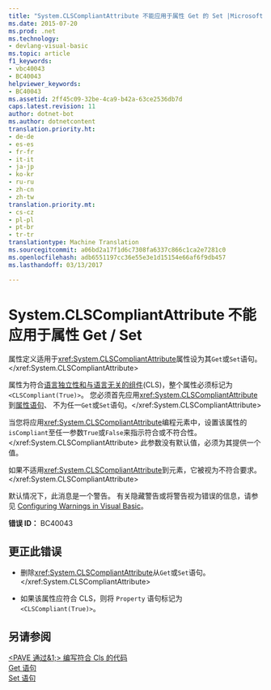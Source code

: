 ```yaml
---
title: "System.CLSCompliantAttribute 不能应用于属性 Get 的 Set |Microsoft 文档"
ms.date: 2015-07-20
ms.prod: .net
ms.technology:
- devlang-visual-basic
ms.topic: article
f1_keywords:
- vbc40043
- BC40043
helpviewer_keywords:
- BC40043
ms.assetid: 2ff45c09-32be-4ca9-b42a-63ce2536db7d
caps.latest.revision: 11
author: dotnet-bot
ms.author: dotnetcontent
translation.priority.ht:
- de-de
- es-es
- fr-fr
- it-it
- ja-jp
- ko-kr
- ru-ru
- zh-cn
- zh-tw
translation.priority.mt:
- cs-cz
- pl-pl
- pt-br
- tr-tr
translationtype: Machine Translation
ms.sourcegitcommit: a06bd2a17f1d6c7308fa6337c866c1ca2e7281c0
ms.openlocfilehash: adb6551197cc36e55e3e1d15154e66af6f9db457
ms.lasthandoff: 03/13/2017

---
```

# <a name="systemclscompliantattribute-cannot-be-applied-to-property-39get3939set39"></a>System.CLSCompliantAttribute 不能应用于属性 Get / Set
属性定义适用于<xref:System.CLSCompliantAttribute>属性设为其`Get`或`Set`语句。</xref:System.CLSCompliantAttribute>  
  
 属性为符合[语言独立性和与语言无关的组件](https://msdn.microsoft.com/library/12a7a7h3)(CLS)，整个属性必须标记为`<CLSCompliant(True)>`。 您必须首先应用<xref:System.CLSCompliantAttribute>到[属性语句](../../visual-basic/language-reference/statements/property-statement.md)、 不为任一`Get`或`Set`语句。</xref:System.CLSCompliantAttribute>  
  
 当您将应用<xref:System.CLSCompliantAttribute>编程元素中，设置该属性的`isCompliant`至任一参数`True`或`False`来指示符合或不符合性。</xref:System.CLSCompliantAttribute> 此参数没有默认值，必须为其提供一个值。  
  
 如果不适用<xref:System.CLSCompliantAttribute>到元素，它被视为不符合要求。</xref:System.CLSCompliantAttribute>  
  
 默认情况下，此消息是一个警告。 有关隐藏警告或将警告视为错误的信息，请参见 [Configuring Warnings in Visual Basic](https://docs.microsoft.com/visualstudio/ide/configuring-warnings-in-visual-basic)。  
  
 **错误 ID：** BC40043  
  
## <a name="to-correct-this-error"></a>更正此错误  
  
-   删除<xref:System.CLSCompliantAttribute>从`Get`或`Set`语句。</xref:System.CLSCompliantAttribute>  
  
-   如果该属性应符合 CLS，则将 `Property` 语句标记为 `<CLSCompliant(True)>`。  
  
## <a name="see-also"></a>另请参阅  
 [\<PAVE 通过&1;> 编写符合 Cls 的代码](http://msdn.microsoft.com/en-us/4c705105-69a2-4e5e-b24e-0633bc32c7f3)   
 [Get 语句](../../visual-basic/language-reference/statements/get-statement.md)   
 [Set 语句](../../visual-basic/language-reference/statements/set-statement.md)

